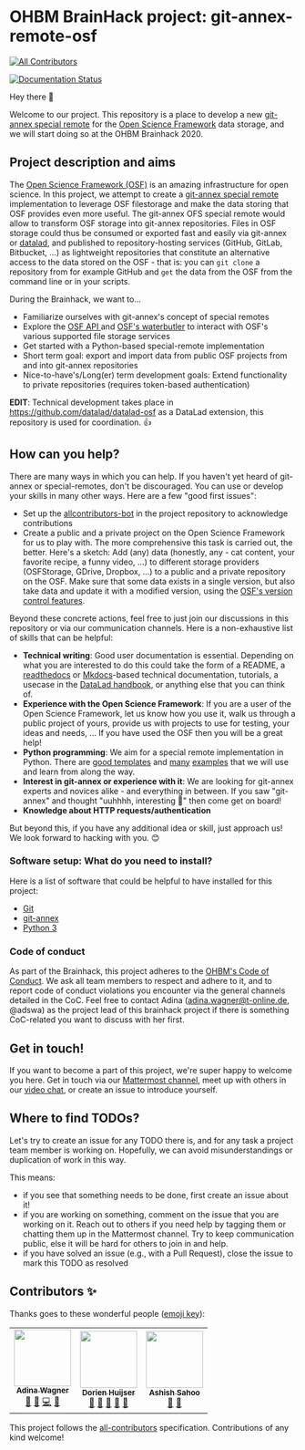 # OHBM BrainHack project: git-annex-remote-osf
<!-- ALL-CONTRIBUTORS-BADGE:START - Do not remove or modify this section -->
[![All Contributors](https://img.shields.io/badge/all_contributors-3-orange.svg?style=flat-square)](#contributors-)
<!-- ALL-CONTRIBUTORS-BADGE:END -->
[![Documentation Status](https://readthedocs.org/projects/datalad-osf/badge/?version=latest)](http://docs.datalad.org/projects/osf/en/latest/?badge=latest)

Hey there :wave:

Welcome to our project. This repository is a place to develop a new [git-annex special remote](https://git-annex.branchable.com/special_remotes/) for the [Open Science Framework](https://osf.io/) data storage, and we will start doing so at the OHBM Brainhack 2020.

## Project description and aims

The [Open Science Framework (OSF)](https://osf.io/) is an amazing infrastructure for open science. In this project, we attempt to create a [git-annex special remote](https://git-annex.branchable.com/special_remotes/) implementation to leverage OSF filestorage and make the data storing that OSF provides even more useful. The git-annex OFS special remote would allow to transform OSF storage into git-annex repositories. Files in OSF storage could thus be consumed or exported fast and easily via git-annex or [datalad](https://github.com/datalad/datalad), and published to repository-hosting services (GitHub, GitLab, Bitbucket, ...) as lightweight repositories that constitute an alternative access to the data stored on the OSF - that is: you can ``git clone`` a repository from for example GitHub and ``get`` the data from the OSF from the command line or in your scripts.

During the Brainhack, we want to...
- Familiarize ourselves with git-annex's concept of special remotes
- Explore the [OSF API ](https://developer.osf.io/#tag/Introduction) and [OSF's waterbutler](https://github.com/CenterForOpenScience/waterbutler) to interact with OSF's various supported file storage services
- Get started with a Python-based special-remote implementation
- Short term goal: export and import data from public OSF projects from and into git-annex repositories
- Nice-to-have's/Long(er) term development goals: Extend functionality to private repositories (requires token-based authentication)

**EDIT**: Technical development takes place in https://github.com/datalad/datalad-osf as a DataLad extension, this repository is used for coordination. :+1:


## How can you help?

There are many ways in which you can help. If you haven't yet heard of git-annex or special-remotes, don't be discouraged. You can use or develop your skills in many other ways. Here are a few "good first issues":

- Set up the [allcontributors-bot](https://allcontributors.org/) in the project repository to acknowledge contributions
- Create a public and a private project on the Open Science Framework for us to play with. The more comprehensive this task is carried out, the better. Here's a sketch: Add (any) data (honestly, any - cat content, your favorite recipe, a funny video, ...) to different storage providers (OSFStorage, GDrive, Dropbox, ...) to a public and a private repository on the OSF. Make sure that some data exists in a single version, but also take data and update it with a modified version, using the [OSF's version control features](https://help.osf.io/hc/en-us/articles/360019738694-file-revisions-and-version-control).

Beyond these concrete actions, feel free to just join our discussions in this repository or via our communication channels. Here is a non-exhaustive list of skills that can be helpful:

- **Technical writing**: Good user documentation is essential. Depending on what you are interested to do this could take the form of a README, a [readthedocs](https://readthedocs.org/) or [Mkdocs](https://www.mkdocs.org/)-based technical documentation, tutorials, a usecase in the [DataLad handbook](http://handbook.datalad.org/en/latest/), or anything else that you can think of.
- **Experience with the Open Science Framework**: If you are a user of the Open Science Framework, let us know how you use it, walk us through a public project of yours, provide us with projects to use for testing, your ideas and needs,  ... If you have used the OSF then you will be a great help!
- **Python programming**: We aim for a special remote implementation in Python. There are [good templates](https://github.com/Lykos153/AnnexRemote) and [many](https://github.com/CONP-PCNO/git-annex-remote-globus) [examples](https://github.com/Lykos153/git-annex-remote-googledrive) that we will use and learn from along the way.
- **Interest in git-annex or experience with it**: We are looking for git-annex experts and novices alike - and everything in between. If you saw "git-annex" and thought "uuhhhh, interesting :thinking:" then come get on board!
- **Knowledge about HTTP requests/authentication**

But beyond this, if you have any additional idea or skill, just approach us! We look forward to hacking with you. :blush:


### Software setup: What do you need to install?

Here is a list of software that could be helpful to have installed for this project:
- [Git](https://git-scm.com/)
- [git-annex](https://git-annex.branchable.com/install/)
- [Python 3](https://www.python.org/downloads/)


### Code of conduct

As part of the Brainhack, this project adheres to the [OHBM's Code of Conduct](https://ohbm.github.io/hackathon2020/coc/). We ask all team members to respect and adhere to it, and to report code of conduct violations you encounter via the general channels detailed in the CoC. Feel free to contact Adina (adina.wagner@t-online.de, @adswa) as the project lead of this brainhack project if there is something CoC-related you want to discuss with her first.

## Get in touch!

If you want to become a part of this project, we're super happy to welcome you here. Get in touch via our [Mattermost channel](https://mattermost.brainhack.org/brainhack/channels/git-annex-osf), meet up with others in our [video chat](https://meet.jit.si/hbm-git-annex-osf), or create an issue to introduce yourself.

## Where to find TODOs?

Let's try to create an issue for any TODO there is, and for any task a project team member is working on. Hopefully, we can avoid misunderstandings or duplication of work in this way.

This means:
- if you see that something needs to be done, first create an issue about it!
- if you are working on something, comment on the issue that you are working on it. Reach out to others if you need help by tagging them or chatting them up in the Mattermost channel. Try to keep communication public, else it will be hard for others to join in and help.
- if you have solved an issue (e.g., with a Pull Request), close the issue to mark this TODO as resolved



## Contributors ✨

Thanks goes to these wonderful people ([emoji key](https://allcontributors.org/docs/en/emoji-key)):

<!-- ALL-CONTRIBUTORS-LIST:START - Do not remove or modify this section -->
<!-- prettier-ignore-start -->
<!-- markdownlint-disable -->
<table>
  <tr>
    <td align="center"><a href="http://www.adina-wagner.com"><img src="https://avatars1.githubusercontent.com/u/29738718?v=4" width="100px;" alt=""/><br /><sub><b>Adina Wagner</b></sub></a><br /><a href="#projectManagement-adswa" title="Project Management">📆</a> <a href="#maintenance-adswa" title="Maintenance">🚧</a> <a href="https://github.com/adswa/git-annex-remote-osf/commits?author=adswa" title="Code">💻</a> <a href="https://github.com/adswa/git-annex-remote-osf/commits?author=adswa" title="Documentation">📖</a></td>
    <td align="center"><a href="https://github.com/DorienHuijser"><img src="https://avatars1.githubusercontent.com/u/58177697?v=4" width="100px;" alt=""/><br /><sub><b>Dorien Huijser</b></sub></a><br /><a href="https://github.com/adswa/git-annex-remote-osf/commits?author=DorienHuijser" title="Documentation">📖</a> <a href="#projectManagement-DorienHuijser" title="Project Management">📆</a> <a href="#ideas-DorienHuijser" title="Ideas, Planning, & Feedback">🤔</a> <a href="#userTesting-DorienHuijser" title="User Testing">📓</a> <a href="#maintenance-DorienHuijser" title="Maintenance">🚧</a></td>
    <td align="center"><a href="https://github.com/TheDragon246"><img src="https://avatars2.githubusercontent.com/u/63247401?v=4" width="100px;" alt=""/><br /><sub><b>Ashish Sahoo</b></sub></a><br /><a href="https://github.com/adswa/git-annex-remote-osf/commits?author=TheDragon246" title="Documentation">📖</a> <a href="#maintenance-TheDragon246" title="Maintenance">🚧</a></td>
  </tr>
</table>

<!-- markdownlint-enable -->
<!-- prettier-ignore-end -->
<!-- ALL-CONTRIBUTORS-LIST:END -->

This project follows the [all-contributors](https://github.com/all-contributors/all-contributors) specification. Contributions of any kind welcome!
